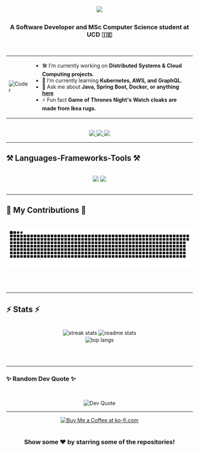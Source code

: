 <h1 align="center">
    <img src="https://readme-typing-svg.herokuapp.com/?font=Righteous&size=35&center=true&vCenter=true&width=500&height=70&duration=4000&lines=Hi+There!+👋;+I'm+Bhumik+Soni!;" />
</h1>

<h3 align="center">A Software Developer and MSc Computer Science student at UCD 🇮🇪</h3>

<br/>

<table align="center">
    <tr>
        <td>
            <img src="https://github.com/raghavk16/raghavk16/blob/master/coderman.gif" alt="Coder" width="400" height="250" />
        </td>
        <td>
            <ul>
                <li>🛠️ I’m currently working on <strong>Distributed Systems & Cloud Computing projects.</strong></li>
                <li>🌱 I’m currently learning <strong>Kubernetes, AWS, and GraphQL.</strong></li>
                <li>💬 Ask me about <strong>Java, Spring Boot, Docker, or anything <a href="https://github.com/skshm11/skshm11/issues">here</a></strong></li>
                <li>⚡ Fun fact <strong>Game of Thrones Night's Watch cloaks are made from Ikea rugs.</strong></li>
            </ul>
        </td>
    </tr>
</table>

<br/>

<div align="center"> 
  <a href="mailto:saksham.nasa05@gmail.com">
    <img src="https://img.shields.io/badge/Gmail-333333?style=for-the-badge&logo=gmail&logoColor=red" />
  </a>
  <a href="https://linkedin.com/in/sakshamnasa" target="_blank">
    <img src="https://img.shields.io/badge/LinkedIn-0077B5?style=for-the-badge&logo=linkedin&logoColor=white" />
  </a>
  <a href="https://github.com/skshm11" target="_blank">
     <img src="https://img.shields.io/badge/GitHub-171515?style=for-the-badge&logo=github&logoColor=white" /> 
  </a>
</div>

<hr/>

<h2 align="left">⚒️ Languages-Frameworks-Tools ⚒️</h2>
<br/>
<div align="center">
    <img src="https://skillicons.dev/icons?i=java,spring,docker,aws,azure,mysql,mongodb,postgres,graphql,redis" />
    <img src="https://skillicons.dev/icons?i=git,github,jira,selenium,pytest,junit" /><br>
</div>

<br/>
<hr/>

<div align="left">
  <h2>🐍 My Contributions 🐍</h2>
  <br>
  <img alt="snake eating my contributions" src="https://raw.githubusercontent.com/skshm11/skshm11/output/github-contribution-grid-snake.svg" />
  
  <br/><br/>
</div>

<hr/>

<h2 align="left">⚡ Stats ⚡</h2>
<br>
<div align=center>
  <img width=390 src="https://github-readme-streak-stats-salesp07.vercel.app/?user=skshm11&count_private=true&theme=react&border_radius=10" alt="streak stats"/>
  <img width=390 src="https://github-readme-stats-salesp07.vercel.app/api?username=skshm11&count_private=true&show_icons=true&theme=react&rank_icon=github&border_radius=10" alt="readme stats" />
  <br/>
  <img width=325 align="center" src="https://github-readme-stats-salesp07.vercel.app/api/top-langs/?username=skshm11&hide=HTML&langs_count=8&layout=compact&theme=react&border_radius=10&size_weight=0.5&count_weight=0.5&exclude_repo=github-readme-stats" alt="top langs" />
</div>

<br/><br/>

<hr/>


<h3 align="left">✨ Random Dev Quote ✨</h3>
<br>
<p align="center">
  <img src="https://quotes-github-readme.vercel.app/api?type=horizontal&theme=dark" alt="Dev Quote" />
</p>
<hr>

<div align="center">
<a href='https://ko-fi.com/sakshamnasa' target='_blank'><img height='64' style='border:0px;height:64px;' src='https://storage.ko-fi.com/cdn/kofi1.png?v=3' border='0' alt='Buy Me a Coffee at ko-fi.com' /></a>
</div>

<br>
<div align="center">

### Show some ❤️ by starring some of the repositories!

</div>
<br/>
